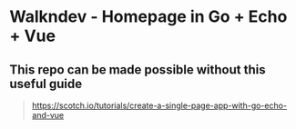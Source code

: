 # Walkndev - Homepage in Go + Echo + Vue

## This repo can be made possible without this useful guide
> https://scotch.io/tutorials/create-a-single-page-app-with-go-echo-and-vue